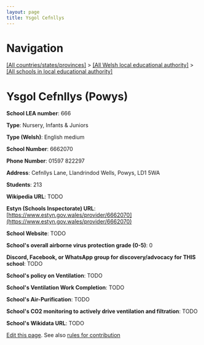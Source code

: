 ```yaml
---
layout: page
title: Ysgol Cefnllys
---
```

# Navigation

[[All countries/states/provinces]](../../..) > [[All Welsh local educational authority]](../..) > [[All schools in local educational authority]](..)

# Ysgol Cefnllys (Powys)

**School LEA number**: 666

**Type**: Nursery, Infants & Juniors

**Type (Welsh)**: English medium

**School Number**: 6662070

**Phone Number**: 01597 822297

**Address**: Cefnllys Lane, Llandrindod Wells, Powys, LD1 5WA

**Students**: 213

**Wikipedia URL**: TODO

**Estyn (Schools Inspectorate) URL**: [https://www.estyn.gov.wales/provider/6662070](https://www.estyn.gov.wales/provider/6662070)

**School Website**: TODO

**School's overall airborne virus protection grade (0-5)**: 0

**Discord, Facebook, or WhatsApp group for discovery/advocacy for THIS school**: TODO

**School's policy on Ventilation**: TODO

**School's Ventilation Work Completion**: TODO

**School's Air-Purification**: TODO

**School's CO2 monitoring to actively drive ventilation and filtration**: TODO

**School's Wikidata URL**: TODO




[Edit this page](https://github.com/VentilationProject/Wales/edit/prif/./Powys/Ysgol_Cefnllys.md). See also [rules for contribution](../../../contribution-rules/)